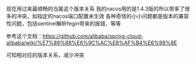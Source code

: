 现在用过来最顺畅的当属这个版本关系
我的nacos用的是1.4.3版的所以带来了很多的冲突，如指定的nacos端口配置未生效
各种奇怪的小小问题都是版本的兼容性问题，包括sentinel解析fegin带来的报错，等等

参考这个文档：https://github.com/alibaba/spring-cloud-alibaba/wiki/%E7%89%88%E6%9C%AC%E8%AF%B4%E6%98%8E

可知相对应的版本关系，减少冲突